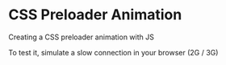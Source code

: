 # CSS Preloader Animation
Creating a CSS preloader animation with JS

To test it, simulate a slow connection in your browser (2G / 3G)
